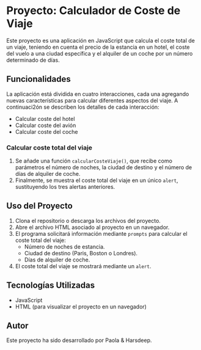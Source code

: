 # Proyecto: Calculador de Coste de Viaje

Este proyecto es una aplicación en JavaScript que calcula el coste total de un viaje, teniendo en cuenta el precio de la estancia en un hotel, el coste del vuelo a una ciudad específica y el alquiler de un coche por un número determinado de días.

## Funcionalidades

La aplicación está dividida en cuatro interacciones, cada una agregando nuevas características para calcular diferentes aspectos del viaje. A continuaci2ón se describen los detalles de cada interacción:

* Calcular coste del hotel
* Calcular coste del avión
* Calcular coste del coche

### Calcular coste total del viaje
1. Se añade una función `calcularCosteViaje()`, que recibe como parámetros el número de noches, la ciudad de destino y el número de días de alquiler de coche.
2. Finalmente, se muestra el coste total del viaje en un único `alert`, sustituyendo los tres alertas anteriores.

## Uso del Proyecto

1. Clona el repositorio o descarga los archivos del proyecto.
2. Abre el archivo HTML asociado al proyecto en un navegador.
3. El programa solicitará información mediante `prompts` para calcular el coste total del viaje:
   - Número de noches de estancia.
   - Ciudad de destino (Paris, Boston o Londres).
   - Días de alquiler de coche.
4. El coste total del viaje se mostrará mediante un `alert`.

## Tecnologías Utilizadas
- JavaScript
- HTML (para visualizar el proyecto en un navegador)

## Autor
Este proyecto ha sido desarrollado por Paola & Harsdeep.